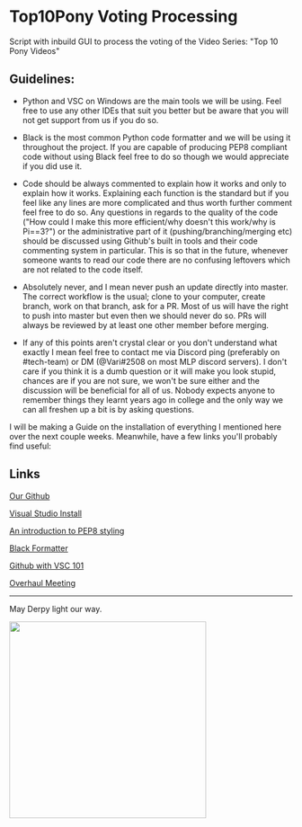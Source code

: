 # Top10Pony Voting Processing

Script with inbuild GUI to process the voting of the Video Series: "Top 10 Pony Videos"

## Guidelines:

- Python and VSC on Windows are the main tools we will be using. Feel free to use any other IDEs that suit you better but be aware that you will not get support from us if you do so.  

- Black is the most common Python code formatter and we will be using it throughout the project. If you are capable of producing PEP8 compliant code without using Black feel free to do so though we would appreciate if you did use it.  

- Code should be always commented to explain how it works and only to explain how it works. Explaining each function is the standard but if you feel like any lines are more complicated and thus worth further comment feel free to do so. Any questions in regards to the quality of the code ("How could I make this more efficient/why doesn't this work/why is Pi==3?") or the administrative part of it (pushing/branching/merging etc) should be discussed using Github's built in tools and their code commenting system in particular. This is so that in the future, whenever someone wants to read our code there are no confusing leftovers which are not related to the code itself.  

- Absolutely never, and I mean never push an update directly into master. The correct workflow is the usual; clone to your computer, create branch, work on that branch, ask for a PR. Most of us will have the right to push into master but even then we should never do so. PRs will always be reviewed by at least one other member before merging.   

- If any of this points aren't crystal clear or you don't understand what exactly I mean feel free to contact me via Discord ping (preferably on #tech-team) or DM (@Vari#2508 on most MLP discord servers). I don't care if you think it is a dumb question or it will make you look stupid, chances are if you are not sure, we won't be sure either and the discussion will be beneficial for all of us. Nobody expects anyone to remember things they learnt years ago in college and the only way we can all freshen up a bit is by asking questions.   

 I will be making a Guide on the installation of everything I mentioned here over the next couple weeks. Meanwhile, have a few links you'll probably find useful:  

## Links

[Our Github](https://github.com/TheTop10PonyVideos)

[Visual Studio Install](https://code.visualstudio.com/)

[An introduction to PEP8 styling](https://pep8.org/)

[Black Formatter](https://pypi.org/project/black/)

[Github with VSC 101](https://www.youtube.com/watch?v=RGOj5yH7evk)

[Overhaul Meeting](https://github.com/TheTop10PonyVideos/Top10PonyVotingProcessing.git)


***

May Derpy light our way.

<img src="https://external-content.duckduckgo.com/iu/?u=http%3A%2F%2Fimages.wikia.com%2Fmlp%2Fimages%2F1%2F1e%2FDerpy_Castle_Creator.png&f=1&nofb=1&ipt=d7813515f2cf2d088e0c0903c9f49d9490f4e53249f47c9907843f19e2453fb1&ipo=images" width="350" />